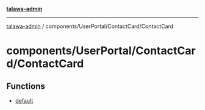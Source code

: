 [**talawa-admin**](../../../../README.md)

***

[talawa-admin](../../../../README.md) / components/UserPortal/ContactCard/ContactCard

# components/UserPortal/ContactCard/ContactCard

## Functions

- [default](functions/default.md)
